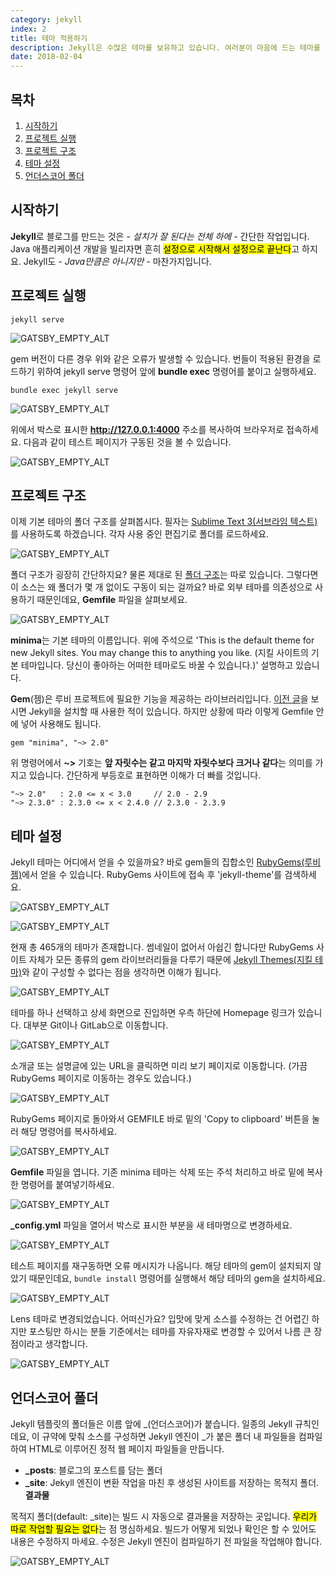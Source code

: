 ```yaml
---
category: jekyll
index: 2
title: 테마 적용하기
description: Jekyll은 수많은 테마를 보유하고 있습니다. 여러분이 마음에 드는 테마를 골랐다면 설정하는 데 5분도 걸리지 않을 거예요.
date: 2018-02-04
---
```


## 목차

1. [시작하기](#시작하기)
2. [프로젝트 실행](#프로젝트-실행)
3. [프로젝트 구조](#프로젝트-구조)
4. [테마 설정](#테마-설정)
4. [언더스코어 폴더](#언더스코어-폴더)

## 시작하기

**Jekyll**로 블로그를 만드는 것은 *- 설치가 잘 된다는 전체 하에 -* 간단한 작업입니다. Java 애플리케이션 개발을 빌리자면 흔히 <mark>설정으로 시작해서 설정으로 끝난다</mark>고 하지요. Jekyll도 *- Java만큼은 아니지만 -* 마찬가지입니다.

## 프로젝트 실행

```shell{promptUser: user}{promptHost: localhost}
jekyll serve
```

![GATSBY_EMPTY_ALT](./serve-problem.jpg)

gem 버전이 다른 경우 위와 같은 오류가 발생할 수 있습니다. 번들이 적용된 환경을 로드하기 위하여 jekyll serve 명령어 앞에 **bundle exec** 명령어를 붙이고 실행하세요.

```shell{promptUser: user}{promptHost: localhost}
bundle exec jekyll serve
```

![GATSBY_EMPTY_ALT](./resolve-serve-problem.jpg)

위에서 박스로 표시한 **http://127.0.0.1:4000** 주소를 복사하여 브라우저로 접속하세요. 다음과 같이 테스트 페이지가 구동된 것을 볼 수 있습니다.

![GATSBY_EMPTY_ALT](./default-theme.jpg)

## 프로젝트 구조

이제 기본 테마의 폴더 구조를 살펴봅시다. 필자는 [Sublime Text 3(서브라임 텍스트)](https://www.sublimetext.com/)를 사용하도록 하겠습니다. 각자 사용 중인 편집기로 폴더를 로드하세요.

![GATSBY_EMPTY_ALT](./default-theme-structure.jpg)

폴더 구조가 굉장히 간단하지요? 물론 제대로 된 [폴더 구조](https://jekyllrb-ko.github.io/docs/structure/)는 따로 있습니다. 그렇다면 이 소스는 왜 폴더가 몇 개 없이도 구동이 되는 걸까요? 바로 외부 테마를 의존성으로 사용하기 때문인데요, **Gemfile** 파일을 살펴보세요.

![GATSBY_EMPTY_ALT](./default-theme-gemfile.jpg)

**minima**는 기본 테마의 이름입니다. 위에 주석으로 'This is the default theme for new Jekyll sites. You may change this to anything you like. (지킬 사이트의 기본 테마입니다. 당신이 좋아하는 어떠한 테마로도 바꿀 수 있습니다.)' 설명하고 있습니다.

**Gem**(젬)은 루비 프로젝트에 필요한 기능을 제공하는 라이브러리입니다. [이전 글](/jekyll/installation)을 보시면 Jekyll을 설치할 때 사용한 적이 있습니다. 하지만 상황에 따라 이렇게 Gemfile 안에 넣어 사용해도 됩니다.

```shell{promptUser: user}{promptHost: localhost}
gem "minima", "~> 2.0"
```

위 명령어에서 **~>** 기호는 **앞 자릿수는 같고 마지막 자릿수보다 크거나 같다**는 의미를 가지고 있습니다. 간단하게 부등호로 표현하면 이해가 더 빠를 것입니다.

```
"~> 2.0"   : 2.0 <= x < 3.0     // 2.0 - 2.9
"~> 2.3.0" : 2.3.0 <= x < 2.4.0 // 2.3.0 - 2.3.9
```

## 테마 설정

Jekyll 테마는 어디에서 얻을 수 있을까요? 바로 gem들의 집합소인 [RubyGems(루비젬)](https://rubygems.org/)에서 얻을 수 있습니다. RubyGems 사이트에 접속 후 'jekyll-theme'를 검색하세요.

![GATSBY_EMPTY_ALT](./search-jekyll-theme-1.jpg)

![GATSBY_EMPTY_ALT](./search-jekyll-theme-2.jpg)

현재 총 465개의 테마가 존재합니다. 썸네일이 없어서 아쉽긴 합니다만 RubyGems 사이트 자체가 모든 종류의 gem 라이브러리들을 다루기 때문에 [Jekyll Themes(지킬 테마)](http://jekyllthemes.org/)와 같이 구성할 수 없다는 점을 생각하면 이해가 됩니다.

![GATSBY_EMPTY_ALT](./search-jekyll-theme-3.jpg)

테마를 하나 선택하고 상세 화면으로 진입하면 우측 하단에 Homepage 링크가 있습니다. 대부분 Git이나 GitLab으로 이동합니다.

![GATSBY_EMPTY_ALT](./search-jekyll-theme-4.jpg)

소개글 또는 설명글에 있는 URL을 클릭하면 미리 보기 페이지로 이동합니다. (가끔 RubyGems 페이지로 이동하는 경우도 있습니다.)

![GATSBY_EMPTY_ALT](./lens-theme-preview.jpg)

RubyGems 페이지로 돌아와서 GEMFILE 바로 밑의 'Copy to clipboard' 버튼을 눌러 해당 명령어를 복사하세요.

![GATSBY_EMPTY_ALT](./apply-lens-theme-1.jpg)

**Gemfile** 파일을 엽니다. 기존 minima 테마는 삭제 또는 주석 처리하고 바로 밑에 복사한 명령어를 붙여넣기하세요.

![GATSBY_EMPTY_ALT](./apply-lens-theme-2.jpg)

**_config.yml** 파일을 열어서 박스로 표시한 부분을 새 테마명으로 변경하세요.

![GATSBY_EMPTY_ALT](./apply-lens-theme-3.jpg)

테스트 페이지를 재구동하면 오류 메시지가 나옵니다. 해당 테마의 gem이 설치되지 않았기 때문인데요, `bundle install` 명령어를 실행해서 해당 테마의 gem을 설치하세요.

![GATSBY_EMPTY_ALT](./apply-lens-theme-4.jpg)

Lens 테마로 변경되었습니다. 어떠신가요? 입맛에 맞게 소스를 수정하는 건 어렵긴 하지만 포스팅만 하시는 분들 기준에서는 테마를 자유자재로 변경할 수 있어서 나름 큰 장점이라고 생각합니다.

![GATSBY_EMPTY_ALT](./apply-lens-theme-5.jpg)

## 언더스코어 폴더

Jekyll 템플릿의 폴더들은 이름 앞에 \_(언더스코어)가 붙습니다. 일종의 Jekyll 규칙인데요, 이 규약에 맞춰 소스를 구성하면 Jekyll 엔진이 \_가 붙은 폴더 내 파일들을 컴파일하여 HTML로 이루어진 정적 웹 페이지 파일들을 만듭니다.

* **\_posts**: 블로그의 포스트를 담는 폴더
* **\_site**: Jekyll 엔진이 변환 작업을 마친 후 생성된 사이트를 저장하는 목적지 폴더. **결과물**

목적지 폴더(default: \_site)는 빌드 시 자동으로 결과물을 저장하는 곳입니다. <mark>우리가 따로 작업할 필요는 없다</mark>는 점 명심하세요. 빌드가 어떻게 되었나 확인은 할 수 있어도 내용은 수정하지 마세요. 수정은 Jekyll 엔진이 컴파일하기 전 파일을 작업해야 합니다.

![GATSBY_EMPTY_ALT](./folder-rules.jpg)
